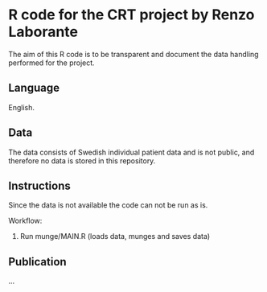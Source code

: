 # R code for the CRT project by Renzo Laborante

The aim of this R code is to be transparent and document the data handling performed for the project.

## Language 

English. 

## Data

The data consists of Swedish individual patient data and is not public, 
and therefore no data is stored in this repository. 

## Instructions

Since the data is not available the code can not be run as is. 

Workflow: 

1. Run munge/MAIN.R (loads data, munges and saves data)

## Publication

... 
